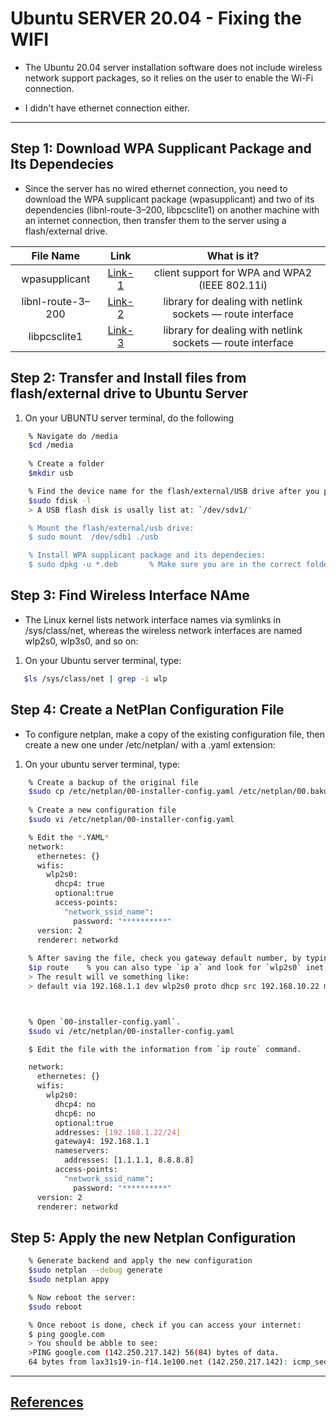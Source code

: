 # Ubuntu SERVER 20.04  - Fixing the WIFI 

* The  Ubuntu 20.04 server installation software does not include wireless network support packages, so it relies on the user to enable the Wi-Fi connection.

* I didn't have ethernet connection either. 

------------------------------------------------------

##  Step 1: Download WPA Supplicant Package and Its Dependecies 

* Since the server has no wired ethernet connection, you need to download the WPA supplicant package (wpasupplicant) and two of its dependencies (libnl-route-3–200, libpcsclite1) on another machine with an internet connection, then transfer them to the server using a flash/external drive.



| File Name         |  Link       | What is it? |
| :-------------:   | :---------: | :---------: |
| wpasupplicant     | [Link-1](http://mirrors.kernel.org/ubuntu/pool/main/w/wpa/wpasupplicant_2.9-1ubuntu4_amd64.deb)      | client support for WPA and WPA2 (IEEE 802.11i)            |
| libnl-route-3–200 | [Link-2](http://mirrors.kernel.org/ubuntu/pool/main/libn/libnl3/libnl-route-3-200_3.4.0-1_amd64.deb) |library for dealing with netlink sockets — route interface |
| libpcsclite1      | [Link-3](http://mirrors.kernel.org/ubuntu/pool/main/p/pcsc-lite/libpcsclite1_1.8.26-3_amd64.deb)     |library for dealing with netlink sockets — route interface |


## Step 2: Transfer and Install files from flash/external drive to Ubuntu Server

1. On your UBUNTU server terminal, do the following

```sh
    % Navigate do /media
    $cd /media 
    
    % Create a folder  
    $mkdir usb

    % Find the device name for the flash/external/USB drive after you plug it into the server:
    $sudo fdisk -l
    > A USB flash disk is usally list at: `/dev/sdv1/'

    % Mount the flash/external/usb drive:
    $ sudo mount  /dev/sdb1 ./usb

    % Install WPA supplicant package and its dependecies:
    $ sudo dpkg -u *.deb       % Make sure you are in the correct folder with the 3 files.
```

## Step 3: Find Wireless Interface NAme 

* The Linux kernel lists network interface names via symlinks in /sys/class/net, whereas the wireless network interfaces are named wlp2s0, wlp3s0, and so on:

1. On your Ubuntu server terminal, type:

```sh
   $ls /sys/class/net | grep -i wlp
```

## Step 4: Create a NetPlan Configuration File

* To configure netplan, make a copy of the existing configuration file, then create a new one under /etc/netplan/ with a .yaml extension:

1. On your ubuntu server terminal, type:

```sh
    % Create a backup of the original file
    $sudo cp /etc/netplan/00-installer-config.yaml /etc/netplan/00.bakup
    
    % Create a new configuration file
    $sudo vi /etc/netplan/00-installer-config.yaml

    % Edit the *.YAML* 
    network:
      ethernetes: {}
      wifis:
        wlp2s0:
          dhcp4: true
          optional:true
          access-points:
            "network_ssid_name":
              password: "**********"
      version: 2
      renderer: networkd
    
    % After saving the file, check you gateway default number, by typing:
    $ip route    % you can also type `ip a` and look for `wlp2s0` inet values
    > The result will ve something like:
    > default via 192.168.1.1 dev wlp2s0 proto dhcp src 192.168.10.22 metric 600



    % Open `00-installer-config.yaml`.
    $sudo vi /etc/netplan/00-installer-config.yaml

    $ Edit the file with the information from `ip route` command.

    network:
      ethernetes: {}
      wifis:
        wlp2s0:
          dhcp4: no
          dhcp6: no
          optional:true
          addresses: [192.168.1.22/24]
          gateway4: 192.168.1.1
          nameservers:
            addresses: [1.1.1.1, 8.8.8.8]
          access-points:
            "network_ssid_name":
              password: "**********"
      version: 2
      renderer: networkd    

```
## Step 5: Apply the new Netplan Configuration

```sh
    % Generate backend and apply the new configuration
    $sudo netplan --debug generate
    $sudo netplan appy

    % Now reboot the server:
    $sudo reboot

    % Once reboot is done, check if you can access your internet:
    $ ping google.com
    > You should be abble to see:
    >PING google.com (142.250.217.142) 56(84) bytes of data.
    64 bytes from lax31s19-in-f14.1e100.net (142.250.217.142): icmp_seq=1 ttl=65 time=139 ms
```





------------------------------------------------------
## [References](https://github.com/fcarvalhopacheco/ubuntu-server-config/blob/main/CREDITS.md#step-2)
